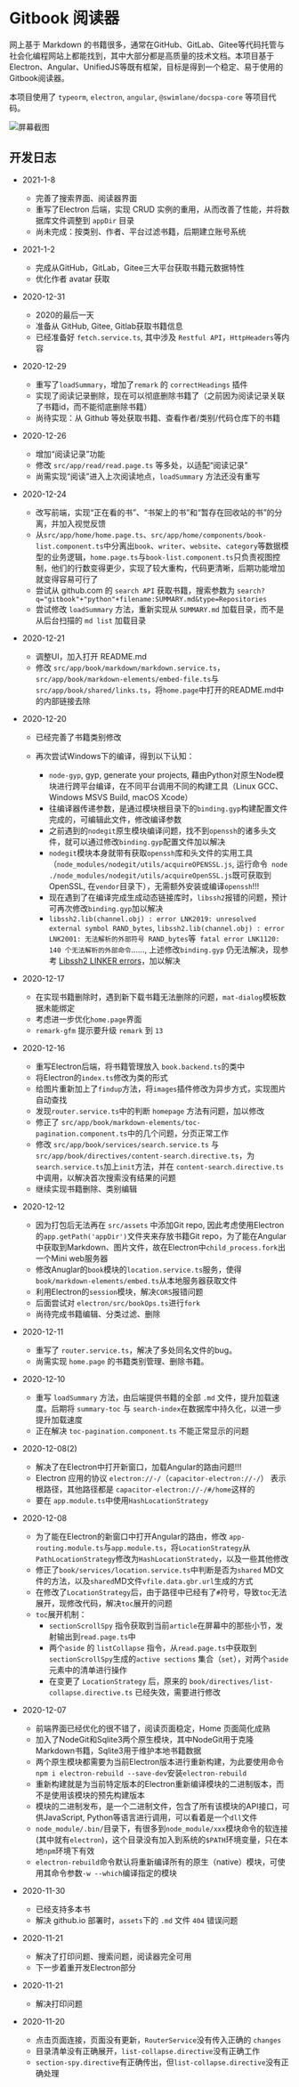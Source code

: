 # Gitbook 阅读器

网上基于 Markdown 的书籍很多，通常在GitHub、GitLab、Gitee等代码托管与社会化编程网站上都能找到，其中大部分都是高质量的技术文档。本项目基于Electron、Angular、UnifiedJS等既有框架，目标是得到一个稳定、易于使用的Gitbook阅读器。

本项目使用了 `typeorm`, `electron`, `angular`, `@swimlane/docspa-core` 等项目代码。

![屏幕截图](yagr-screenshot.png)


## 开发日志

+ 2021-1-8

    - 完善了搜索界面、阅读器界面
    - 重写了Electron 后端，实现 CRUD 实例的重用，从而改善了性能，并将数据库文件调整到 `appDir` 目录
    - 尚未完成：按类别、作者、平台过滤书籍，后期建立账号系统


+ 2021-1-2

    - 完成从GitHub，GitLab，Gitee三大平台获取书籍元数据特性
    - 优化作者 avatar 获取

+ 2020-12-31

    - 2020的最后一天
    - 准备从 GitHub, Gitee, Gitlab获取书籍信息
    - 已经准备好 `fetch.service.ts`, 其中涉及 `Restful API`，`HttpHeaders`等内容

+ 2020-12-29

    - 重写了`loadSummary`，增加了`remark` 的 `correctHeadings` 插件
    - 实现了阅读记录删除，现在可以彻底删除书籍了（之前因为阅读记录关联了书籍id，而不能彻底删除书籍）
    - 尚待实现：从 Github 等处获取书籍、查看作者/类别/代码仓库下的书籍

+ 2020-12-26

    - 增加“阅读记录”功能
    - 修改 `src/app/read/read.page.ts` 等多处，以适配“阅读记录”
    - 尚需实现“阅读”进入上次阅读地点，`loadSummary` 方法还没有重写

+ 2020-12-24

    - 改写前端，实现“正在看的书”、“书架上的书”和“暂存在回收站的书”的分离，并加入视觉反馈
    - 从`src/app/home/home.page.ts`、`src/app/home/components/book-list.component.ts`中分离出`book`、`writer`、`website`、`category`等数据模型的业务逻辑，`home.page.ts`与`book-list.component.ts`只负责视图控制，他们的行数变得更少，实现了较大重构，代码更清晰，后期功能增加就变得容易可行了
    - 尝试从 github.com 的 `search API` 获取书籍，搜索参数为 `search?q="gitbook"+"python"+filename:SUMMARY.md&type=Repositories`
    - 尝试修改 `loadSummary` 方法，重新实现从 `SUMMARY.md` 加载目录，而不是从后台扫描的 `md list` 加载目录

+ 2020-12-21

    - 调整UI，加入打开 README.md
    - 修改 `src/app/book/markdown/markdown.service.ts`，`src/app/book/markdown-elements/embed-file.ts`与`src/app/book/shared/links.ts`，将`home.page`中打开的README.md中的内部链接去除

+ 2020-12-20

    - 已经完善了书籍类别修改
    + 再次尝试Windows下的编译，得到以下认知：

        - `node-gyp`, gyp, generate your projects, 藉由Python对原生Node模块进行跨平台编译，在不同平台调用不同的构建工具（Linux GCC、Windows MSVS Build, macOS Xcode）
        - 往编译器传递参数，是通过模块根目录下的`binding.gyp`构建配置文件完成的，可编辑此文件，修改编译参数
        - 之前遇到的`nodegit`原生模块编译问题，找不到`openssh`的诸多头文件，就可以通过修改`binding.gyp`配置文件加以解决
        - `nodegit`模块本身就带有获取`openssh`库和头文件的实用工具（`node_modules/nodegit/utils/acquireOPENSSL.js`, 运行命令` node ./node_modules/nodegit/utils/acquireOpenSSL.js`既可获取到OpenSSL, 在`vendor`目录下），无需额外安装或编译`openssh`!!!
        - 现在遇到了在编译完成生成动态链接库时，`libssh2`报错的问题，预计可再次修改`binding.gyp`加以解决
        - `libssh2.lib(channel.obj) : error LNK2019: unresolved external symbol RAND_bytes`, `libssh2.lib(channel.obj) : error LNK2001: 无法解析的外部符号 RAND_bytes`等` fatal error LNK1120: 140 个无法解析的外部命令`......, 上述修改`binding.gyp` 仍无法解决，现参考 [Libssh2 LINKER errors](https://github.com/libssh2/libssh2/issues/191)，加以解决


+ 2020-12-17

    - 在实现书籍删除时，遇到新下载书籍无法删除的问题，`mat-dialog`模板数据未能绑定
    - 考虑进一步优化`home.page`界面
    - `remark-gfm` 提示要升级 `remark` 到 `13`

+ 2020-12-16

    - 重写Electron后端，将书籍管理放入 `book.backend.ts`的类中
    - 将Electron的`index.ts`修改为类的形式
    - 给图片重新加上了`findup`方法，将`images`插件修改为异步方式，实现图片自动查找
    - 发现`router.service.ts`中的判断 `homepage` 方法有问题，加以修改
    - 修正了 `src/app/book/markdown-elements/toc-pagination.component.ts`中的几个问题，分页正常工作
    - 修改 `src/app/book/services/search.service.ts` 与 `src/app/book/directives/content-search.directive.ts`，为 `search.service.ts`加上`init`方法，并在 `content-search.directive.ts`中调用，以解决首次搜索没有结果的问题
    - 继续实现书籍删除、类别编辑

+ 2020-12-12

    - 因为打包后无法再在 `src/assets` 中添加Git repo, 因此考虑使用Electron的`app.getPath('appDir')`文件夹来存放书籍Git repo，为了能在Angular中获取到Markdown、图片文件，故在Electron中`child_process.fork`出一个Mini web服务器
    - 修改Anuglar的`book`模块的`location.service.ts`服务，使得`book/markdown-elements/embed.ts`从本地服务器获取文件
    - 利用Electron的`session`模块，解决`CORS`报错问题
    - 后面尝试对 `electron/src/bookOps.ts`进行`fork`
    - 尚待完成书籍编辑、分类过滤、删除

+ 2020-12-11

    - 重写了 `router.service.ts`，解决了多处同名文件的bug。
    - 尚需实现 `home.page` 的书籍类别管理、删除书籍。

+ 2020-12-10

    - 重写 `loadSummary` 方法，由后端提供书籍的全部 `.md` 文件，提升加载速度。后期将 `summary-toc` 与 `search-index`在数据库中持久化，以进一步提升加载速度 
    - 正在解决 `toc-pagination.component.ts` 不能正常显示的问题


+ 2020-12-08(2)

    - 解决了在Electron中打开新窗口，加载Angular的路由问题!!!
    - Electron 应用的协议 `electron://-/`（`capacitor-electron://-/`） 表示根路径，其他路径都是 `capacitor-electron://-/#/home`这样的
    - 要在 `app.module.ts`中使用`HashLocationStrategy` 


+ 2020-12-08

    - 为了能在Electron的新窗口中打开Angular的路由，修改 `app-routing.module.ts`与`app.module.ts`，将`LocationStrategy`从`PathLocationStrategy`修改为`HashLocationStratedy`，以及一些其他修改
    - 修正了`book/services/location.service.ts`中判断是否为`shared` MD文件的方法，以及`shared`MD文件`vfile.data.gbr.url`生成的方式
    - 在修改了`LocationStrategy`后，由于路径中已经有了`#`符号，导致`toc`无法展开，现修改代码，解决`toc`展开的问题
    + `toc`展开机制：
        - `sectionScrollSpy` 指令获取到当前`article`在屏幕中的那些小节，发射输出到`read.page.ts`中
        - 两个`aside` 的 `listCollapse` 指令，从`read.page.ts`中获取到`sectionScrollSpy`生成的`active sections` 集合（`set`），对两个`aside`元素中的清单进行操作
        - 在变更了 `LocationStrategy` 后，原来的 `book/directives/list-collapse.directive.ts` 已经失效，需要进行修改


+ 2020-12-07

    - 前端界面已经优化的很不错了，阅读页面稳定，Home 页面简化成熟
    - 加入了NodeGit和Sqlite3两个原生模块，其中NodeGit用于克隆Markdown书籍，Sqlite3用于维护本地书籍数据
    - 两个原生模块都需要为当前Electron版本进行重新构建，为此要使用命令`npm i electron-rebuild --save-dev`安装`electron-rebuild`
    - 重新构建就是为当前特定版本的Electron重新编译模块的二进制版本，而不是使用该模块的预先构建版本
    - 模块的二进制发布，是一个二进制文件，包含了所有该模块的API接口，可供JavaScript, Python等语言进行调用，可以看着是一个`dll`文件
    - `node_module/.bin/`目录下，有很多到`node_module/xxx`模块命令的软连接(其中就有`electron`)，这个目录没有加入到系统的`$PATH`环境变量，只在本地`npm`环境下有效
    - `electron-rebuild`命令默认将重新编译所有的原生（native）模块，可使用其命令参数`-w --which`编译指定的模块

+ 2020-11-30

    - 已经支持多本书
    - 解决 github.io 部署时，`assets`下的 `.md` 文件 `404` 错误问题

+ 2020-11-21

    - 解决了打印问题、搜索问题，阅读器完全可用
    - 下一步着重开发Electron部分

+ 2020-11-21

    - 解决打印问题

+ 2020-11-20

    - 点击页面连接，页面没有更新，`RouterService`没有传入正确的 `changes`
    - 目录清单没有正确展开，`list-collapse.directive`没有正确工作
    - `section-spy.directive`有正确传出，但`list-collapse.directive`没有正确处理



